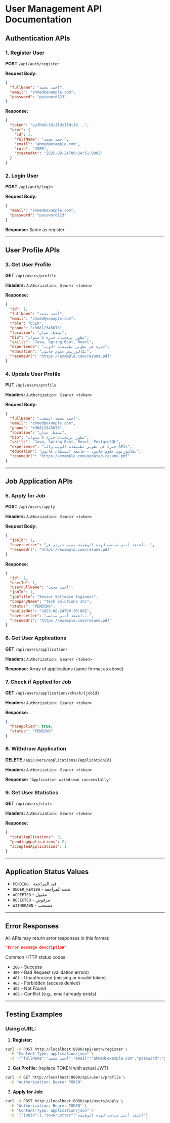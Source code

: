 # User Management API Documentation

## Authentication APIs

### 1. Register User

**POST** `/api/auth/register`

**Request Body:**

```json
{
  "fullName": "أحمد محمد",
  "email": "ahmed@example.com",
  "password": "password123"
}
```

**Response:**

```json
{
  "token": "eyJhbGciOiJIUzI1NiJ9...",
  "user": {
    "id": 1,
    "fullName": "أحمد محمد",
    "email": "ahmed@example.com",
    "role": "USER",
    "createdAt": "2025-08-24T00:24:51.080Z"
  }
}
```

### 2. Login User

**POST** `/api/auth/login`

**Request Body:**

```json
{
  "email": "ahmed@example.com",
  "password": "password123"
}
```

**Response:** Same as register

---

## User Profile APIs

### 3. Get User Profile

**GET** `/api/users/profile`

**Headers:** `Authorization: Bearer <token>`

**Response:**

```json
{
  "id": 1,
  "fullName": "أحمد محمد",
  "email": "ahmed@example.com",
  "role": "USER",
  "phone": "+96812345678",
  "location": "مسقط، عمان",
  "bio": "مطور برمجيات خبرة 5 سنوات",
  "skills": "Java, Spring Boot, React",
  "experience": "خبرة في تطوير تطبيقات الويب",
  "education": "بكالوريوس علوم حاسوب",
  "resumeUrl": "https://example.com/resume.pdf"
}
```

### 4. Update User Profile

**PUT** `/api/users/profile`

**Headers:** `Authorization: Bearer <token>`

**Request Body:**

```json
{
  "fullName": "أحمد محمد المحدث",
  "email": "ahmed@example.com",
  "phone": "+96812345678",
  "location": "مسقط، عمان",
  "bio": "مطور برمجيات خبرة 5 سنوات",
  "skills": "Java, Spring Boot, React, PostgreSQL",
  "experience": "خبرة في تطوير تطبيقات الويب والـ APIs",
  "education": "بكالوريوس علوم حاسوب - جامعة السلطان قابوس",
  "resumeUrl": "https://example.com/updated-resume.pdf"
}
```

---

## Job Application APIs

### 5. Apply for Job

**POST** `/api/users/apply`

**Headers:** `Authorization: Bearer <token>`

**Request Body:**

```json
{
  "jobId": 1,
  "coverLetter": "أعتقد أنني مناسب لهذه الوظيفة بسبب خبرتي في...",
  "resumeUrl": "https://example.com/resume.pdf"
}
```

**Response:**

```json
{
  "id": 1,
  "userId": 1,
  "userFullName": "أحمد محمد",
  "jobId": 1,
  "jobTitle": "Senior Software Engineer",
  "companyName": "Tech Solutions Inc",
  "status": "PENDING",
  "appliedAt": "2025-08-24T00:30:00Z",
  "coverLetter": "أعتقد أنني مناسب...",
  "resumeUrl": "https://example.com/resume.pdf"
}
```

### 6. Get User Applications

**GET** `/api/users/applications`

**Headers:** `Authorization: Bearer <token>`

**Response:** Array of applications (same format as above)

### 7. Check if Applied for Job

**GET** `/api/users/applications/check/{jobId}`

**Headers:** `Authorization: Bearer <token>`

**Response:**

```json
{
  "hasApplied": true,
  "status": "PENDING"
}
```

### 8. Withdraw Application

**DELETE** `/api/users/applications/{applicationId}`

**Headers:** `Authorization: Bearer <token>`

**Response:** `"Application withdrawn successfully"`

### 9. Get User Statistics

**GET** `/api/users/stats`

**Headers:** `Authorization: Bearer <token>`

**Response:**

```json
{
  "totalApplications": 5,
  "pendingApplications": 2,
  "acceptedApplications": 1
}
```

---

## Application Status Values

- `PENDING` - قيد المراجعة
- `UNDER_REVIEW` - تحت المراجعة
- `ACCEPTED` - مقبول
- `REJECTED` - مرفوض
- `WITHDRAWN` - منسحب

---

## Error Responses

All APIs may return error responses in this format:

```json
"Error message description"
```

Common HTTP status codes:

- `200` - Success
- `400` - Bad Request (validation errors)
- `401` - Unauthorized (missing or invalid token)
- `403` - Forbidden (access denied)
- `404` - Not Found
- `409` - Conflict (e.g., email already exists)

---

## Testing Examples

### Using cURL:

1. **Register:**

```bash
curl -X POST http://localhost:8080/api/auth/register \
  -H "Content-Type: application/json" \
  -d '{"fullName":"أحمد محمد","email":"ahmed@example.com","password":"password123"}'
```

2. **Get Profile:** (replace TOKEN with actual JWT)

```bash
curl -X GET http://localhost:8080/api/users/profile \
  -H "Authorization: Bearer TOKEN"
```

3. **Apply for Job:**

```bash
curl -X POST http://localhost:8080/api/users/apply \
  -H "Authorization: Bearer TOKEN" \
  -H "Content-Type: application/json" \
  -d '{"jobId":1,"coverLetter":"أعتقد أنني مناسب لهذه الوظيفة"}'
```
